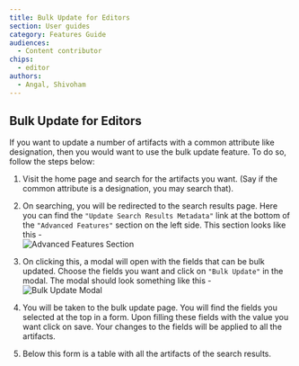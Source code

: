 ```yaml
---
title: Bulk Update for Editors
section: User guides
category: Features Guide
audiences:
  - Content contributor
chips:
  - editor
authors:
  - Angal, Shivoham
---
```


## Bulk Update for Editors

If you want to update a number of artifacts with a common attribute like designation, then you would want to use the bulk update feature. To do so, follow the steps below:

1. Visit the home page and search for the artifacts you want. (Say if the common attribute is a designation, you may search that).

2. On searching, you will be redirected to the search results page. Here you can find the `"Update Search Results Metadata"` link at the bottom of the `"Advanced Features"` section on the left side. This section looks like this - <br>
![Advanced Features Section](/cdli-docs/images/adv_features_section.png)

3. On clicking this, a modal will open with the fields that can be bulk updated. Choose the fields you want and click on `"Bulk Update"` in the modal. The modal should look something like this - <br>
![Bulk Update Modal](/cdli-docs/images/bulk_update_modal.png)

4. You will be taken to the bulk update page. You will find the fields you selected at the top in a form. Upon filling these fields with the value you want click on save. Your changes to the fields will be applied to all the artifacts.

5. Below this form is a table with all the artifacts of the search results.